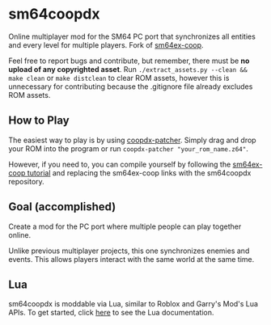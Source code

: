 # sm64coopdx
Online multiplayer mod for the SM64 PC port that synchronizes all entities and every level for multiple players. Fork of [sm64ex-coop](https://github.com/djoslin0/sm64ex-coop). 

Feel free to report bugs and contribute, but remember, there must be **no upload of any copyrighted asset**. 
Run `./extract_assets.py --clean && make clean` or `make distclean` to clear ROM assets, however this is unnecessary for contributing because the .gitignore file already excludes ROM assets.

## How to Play

The easiest way to play is by using [coopdx-patcher](https://github.com/coop-deluxe/coopdx-patcher/releases/latest/download/coopdx-patcher.exe). Simply drag and drop your ROM into the program or run `coopdx-patcher "your_rom_name.z64"`.

However, if you need to, you can compile yourself by following the [sm64ex-coop tutorial](https://github.com/djoslin0/sm64ex-coop/wiki/How-to-Play) and replacing the sm64ex-coop links with the sm64coopdx repository.

## Goal (accomplished)
Create a mod for the PC port where multiple people can play together online.

Unlike previous multiplayer projects, this one synchronizes enemies and events. This allows players interact with the same world at the same time.

## Lua
sm64coopdx is moddable via Lua, similar to Roblox and Garry's Mod's Lua APIs. To get started, click [here](docs/lua/lua.md) to see the Lua documentation.
